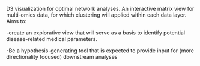 D3 visualization for optimal network analyses. An interactive matrix view for multi-omics data, for which clustering will applied within each data layer.  Aims to:

-create an explorative view that will serve as a basis to identify potential disease-related medical parameters. 

-Be a hypothesis-generating tool that is expected to provide input for (more directionality focused) downstream analyses
